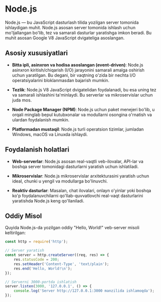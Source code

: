 

# Node.js

Node.js — bu JavaScript dasturlash tilida yozilgan server tomonida ishlaydigan muhit. Node.js asosan server tomonida ishlash uchun mo'ljallangan bo'lib, tez va samarali dasturlar yaratishga imkon beradi. Bu muhit asosan Google V8 JavaScript dvigateliga asoslangan.

## Asosiy xususiyatlari

- **Bitta ipli, asinxron va hodisa asoslangan (event-driven)**: Node.js asinxron kiritish/chiqarish (I/O) jarayonini samarali amalga oshirish uchun yaratilgan. Bu degani, bir vaqtning o'zida bir nechta I/O operatsiyalarini bloklanmasdan bajarish mumkin.

- **Tezlik**: Node.js V8 JavaScript dvigatelidan foydalanadi, bu esa uning tez va samarali ishlashini ta'minlaydi. Bu serverlar va mikroservislar uchun juda mos.

- **Node Package Manager (NPM)**: Node.js uchun paket menejeri bo'lib, u orqali minglab bepul kutubxonalar va modullarni osongina o'rnatish va ulardan foydalanish mumkin.

- **Platformadan mustaqil**: Node.js turli operatsion tizimlar, jumladan Windows, macOS va Linuxda ishlaydi.

## Foydalanish holatlari

- **Web-serverlar**: Node.js asosan real-vaqtli veb-ilovalar, API-lar va boshqa server tomonidagi dasturlarni yaratish uchun ishlatiladi.

- **Mikroservislar**: Node.js mikroservislar arxitekturasini yaratish uchun ideal, chunki u yengil va modullarga bo'linuvchi.

- **Reaktiv dasturlar**: Masalan, chat ilovalari, onlayn o'yinlar yoki boshqa ko'p foydalanuvchilarni qo'llab-quvvatlovchi real-vaqt dasturlarini yaratishda Node.js keng qo'llaniladi.

## Oddiy Misol

Quyida Node.js-da yozilgan oddiy "Hello, World!" veb-server misoli keltirilgan:

```javascript
const http = require('http');

// Server yaratish
const server = http.createServer((req, res) => {
    res.statusCode = 200;
    res.setHeader('Content-Type', 'text/plain');
    res.end('Hello, World!\n');
});

// Serverni 3000-portda ishlatish
server.listen(3000, '127.0.0.1', () => {
    console.log('Server http://127.0.0.1:3000 manzilida ishlamoqda');
});
